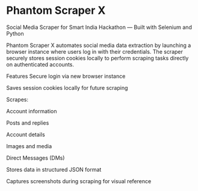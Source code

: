 # Phantom Scraper X
Social Media Scraper for Smart India Hackathon — Built with Selenium and Python

Phantom Scraper X automates social media data extraction by launching a browser instance where users log in with their credentials. The scraper securely stores session cookies locally to perform scraping tasks directly on authenticated accounts.

Features
Secure login via new browser instance

Saves session cookies locally for future scraping

Scrapes:

Account information

Posts and replies

Account details

Images and media

Direct Messages (DMs)

Stores data in structured JSON format

Captures screenshots during scraping for visual reference
